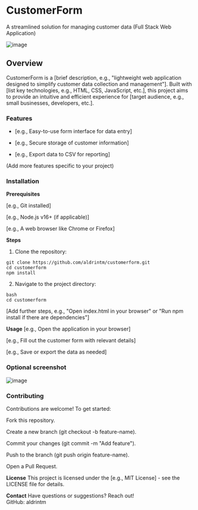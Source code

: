 # CustomerForm

A streamlined solution for managing customer data (Full Stack Web Application)

![image](https://github.com/user-attachments/assets/27178865-4d4c-4208-a3f4-53c0c2b75594)


## Overview
CustomerForm is a [brief description, e.g., "lightweight web application designed to simplify customer data collection and management"]. Built with [list key technologies, e.g., HTML, CSS, JavaScript, etc.], this project aims to provide an intuitive and efficient experience for [target audience, e.g., small businesses, developers, etc.].

### Features
- [e.g., Easy-to-use form interface for data entry]  

- [e.g., Secure storage of customer information]  

- [e.g., Export data to CSV for reporting]  

(Add more features specific to your project)

### Installation

**Prerequisites**

[e.g., Git installed]  

[e.g., Node.js v16+ (if applicable)]  

[e.g., A web browser like Chrome or Firefox]

**Steps**

1. Clone the repository:  
`````
git clone https://github.com/aldrintm/customerform.git
cd customerform
npm install
`````

2. Navigate to the project directory:  
`````
bash
cd customerform
`````

[Add further steps, e.g., "Open index.html in your browser" or "Run npm install if there are dependencies"]

**Usage**
[e.g., Open the application in your browser]  

[e.g., Fill out the customer form with relevant details]  

[e.g., Save or export the data as needed]

### Optional screenshot

![image](https://github.com/user-attachments/assets/f16c25c1-d2e7-47d0-86ab-63b489d58fc5)


### Contributing

Contributions are welcome! To get started:  

Fork this repository.  

Create a new branch (git checkout -b feature-name).  

Commit your changes (git commit -m "Add feature").  

Push to the branch (git push origin feature-name).  

Open a Pull Request.

**License**
This project is licensed under the [e.g., MIT License] - see the LICENSE file for details.  

**Contact**
Have questions or suggestions? Reach out!  
GitHub: aldrintm  


